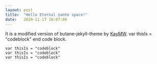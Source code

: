 ```yaml
---
layout: post
title:  "Hello Eternal sanho space!"
date:   2020-11-17 18:07:00
---
```

It is a modified version of butane-jekyll-theme by [KayMW](https://github.com/RedL0tus).
    var thisIs = "codeblock"
end code block.

```
var thisIs = "codeblock"
var thisIs = "codeblock"
var thisIs = "codeblock"
```